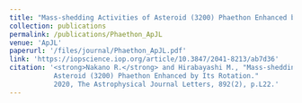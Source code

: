 ```yaml
---
title: "Mass-shedding Activities of Asteroid (3200) Phaethon Enhanced by Its Rotation"
collection: publications
permalink: /publications/Phaethon_ApJL
venue: 'ApJL'
paperurl: '/files/journal/Phaethon_ApJL.pdf'
link: 'https://iopscience.iop.org/article/10.3847/2041-8213/ab7d36'
citation: '<strong>Nakano R.</strong> and Hirabayashi M., "Mass-shedding Activities of
           Asteroid (3200) Phaethon Enhanced by Its Rotation."
           2020, The Astrophysical Journal Letters, 892(2), p.L22.'
---
```

